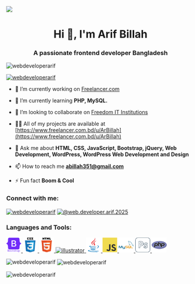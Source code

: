 <img src="https://media.licdn.com/dms/image/v2/D5616AQHf00KwGXD8Ug/profile-displaybackgroundimage-shrink_350_1400/B56ZUunlX7GsAY-/0/1740243884783?e=1756944000&v=beta&t=taMu19cMlS0CI6pFl6zV04fHHtouSPApWZB7HLSuU6Q" atr="arif"/>
<h1 align="center">Hi 👋, I'm Arif Billah</h1>
<h3 align="center">A passionate frontend developer Bangladesh</h3>

<p align="left"> <img src="https://komarev.com/ghpvc/?username=webdeveloperarif&label=Profile%20views&color=0e75b6&style=flat" alt="webdeveloperarif" /> </p>

<p align="left"> <a href="https://github.com/ryo-ma/github-profile-trophy"><img src="https://github-profile-trophy.vercel.app/?username=webdeveloperarif" alt="webdeveloperarif" /></a> </p>

- 🔭 I’m currently working on [Freelancer.com](https://www.freelancer.com.bd/u/ArBillah)

- 🌱 I’m currently learning **PHP, MySQL.**

- 👯 I’m looking to collaborate on [Freedom IT Institutions](https://freedomitinstitutions.com/)

- 👨‍💻 All of my projects are available at [https://www.freelancer.com.bd/u/ArBillah](https://www.freelancer.com.bd/u/ArBillah)

- 💬 Ask me about **HTML, CSS, JavaScript, Bootstrap, jQuery, Web Development, WordPress, WordPress Web Development and Design**

- 📫 How to reach me **abillah351@gmail.com**

- ⚡ Fun fact **Boom & Cool**

<h3 align="left">Connect with me:</h3>
<p align="left">
<a href="https://linkedin.com/in/webdeveloperarif" target="blank"><img align="center" src="https://raw.githubusercontent.com/rahuldkjain/github-profile-readme-generator/master/src/images/icons/Social/linked-in-alt.svg" alt="webdeveloperarif" height="30" width="40" /></a>
<a href="https://fb.com/@web.developer.arif.2025" target="blank"><img align="center" src="https://raw.githubusercontent.com/rahuldkjain/github-profile-readme-generator/master/src/images/icons/Social/facebook.svg" alt="@web.developer.arif.2025" height="30" width="40" /></a>
</p>

<h3 align="left">Languages and Tools:</h3>
<p align="left"> <a href="https://getbootstrap.com" target="_blank" rel="noreferrer"> <img src="https://raw.githubusercontent.com/devicons/devicon/master/icons/bootstrap/bootstrap-plain-wordmark.svg" alt="bootstrap" width="40" height="40"/> </a> <a href="https://www.w3schools.com/css/" target="_blank" rel="noreferrer"> <img src="https://raw.githubusercontent.com/devicons/devicon/master/icons/css3/css3-original-wordmark.svg" alt="css3" width="40" height="40"/> </a> <a href="https://www.w3.org/html/" target="_blank" rel="noreferrer"> <img src="https://raw.githubusercontent.com/devicons/devicon/master/icons/html5/html5-original-wordmark.svg" alt="html5" width="40" height="40"/> </a> <a href="https://www.adobe.com/in/products/illustrator.html" target="_blank" rel="noreferrer"> <img src="https://www.vectorlogo.zone/logos/adobe_illustrator/adobe_illustrator-icon.svg" alt="illustrator" width="40" height="40"/> </a> <a href="https://www.java.com" target="_blank" rel="noreferrer"> <img src="https://raw.githubusercontent.com/devicons/devicon/master/icons/java/java-original.svg" alt="java" width="40" height="40"/> </a> <a href="https://developer.mozilla.org/en-US/docs/Web/JavaScript" target="_blank" rel="noreferrer"> <img src="https://raw.githubusercontent.com/devicons/devicon/master/icons/javascript/javascript-original.svg" alt="javascript" width="40" height="40"/> </a> <a href="https://www.mysql.com/" target="_blank" rel="noreferrer"> <img src="https://raw.githubusercontent.com/devicons/devicon/master/icons/mysql/mysql-original-wordmark.svg" alt="mysql" width="40" height="40"/> </a> <a href="https://www.photoshop.com/en" target="_blank" rel="noreferrer"> <img src="https://raw.githubusercontent.com/devicons/devicon/master/icons/photoshop/photoshop-line.svg" alt="photoshop" width="40" height="40"/> </a> <a href="https://www.php.net" target="_blank" rel="noreferrer"> <img src="https://raw.githubusercontent.com/devicons/devicon/master/icons/php/php-original.svg" alt="php" width="40" height="40"/> </a> </p>

<p><img align="left" src="https://github-readme-stats.vercel.app/api/top-langs?username=webdeveloperarif&show_icons=true&locale=en&layout=compact" alt="webdeveloperarif" /></p>

<p>&nbsp;<img align="center" src="https://github-readme-stats.vercel.app/api?username=webdeveloperarif&show_icons=true&locale=en" alt="webdeveloperarif" /></p>

<p><img align="center" src="https://github-readme-streak-stats.herokuapp.com/?user=webdeveloperarif&" alt="webdeveloperarif" /></p>
